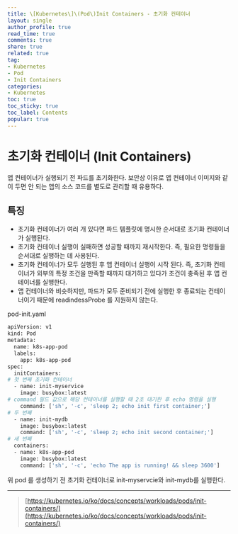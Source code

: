 ```yaml
---
title: \[Kubernetes\]\(Pod\)Init Containers - 초기화 컨테이너
layout: single
author_profile: true
read_time: true
comments: true
share: true
related: true
tag:
- Kubernetes
- Pod
- Init Containers
categories:
- Kubernetes
toc: true
toc_sticky: true
toc_label: Contents
popular: true
---
```

# 초기화 컨테이너 (Init Containers)

앱 컨테이너가 실행되기 전 파드를 초기화한다. 보안상 이유로 앱 컨테이너 이미지와 같이 두면 안 되는 앱의 소스 코드를 별도로 관리할 때 유용하다.

## 특징

- 초기화 컨테이너가 여러 개 있다면 파드 템플릿에 명시한 순서대로 초기화 컨테이너가 실행된다.
- 초기화 컨테이너 실행이 실패하면 성공할 때까지 재시작한다. 즉, 필요한 명령들을 순서대로 실행하는 데 사용된다.
- 초기화 컨테이너가 모두 실행된 후 앱 컨테이너 실행이 시작 된다. 즉, 초기화 컨테이너가 외부의 특정 조건을 만족할 때까지 대기하고 있다가 조건이 충족된 후 앱 컨테이너를 실행한다.
- 앱 컨테이너와 비슷하지만, 파드가 모두 준비되기 전에 실행한 후 종료되는 컨테이너이기 때문에  readindessProbe 를 지원하지 않는다.

pod-init.yaml

```bash
apiVersion: v1
kind: Pod
metadata:
  name: k8s-app-pod
  labels:
    app: k8s-app-pod
spec:
  initContainers:
# 첫 번째 초기화 컨테이너
  - name: init-myservice
    image: busybox:latest
# command 필드 값으로 해당 컨테이너를 실행할 때 2초 대기한 후 echo 명령을 실행
    command: ['sh', '-c', 'sleep 2; echo init first container;']
# 두 번째
  - name: init-mydb
    image: busybox:latest
    command: ['sh', '-c', 'sleep 2; echo init second container;']
# 세 번째
  containers:
  - name: k8s-app-pod
    image: busybox:latest
    command: ['sh', '-c', 'echo The app is running! && sleep 3600']
```

위 pod 를 생성하기 전 초기화 컨테이너로 init-myservcie와 init-mydb를 실행한다.

---

> [https://kubernetes.io/ko/docs/concepts/workloads/pods/init-containers/](https://kubernetes.io/ko/docs/concepts/workloads/pods/init-containers/)
>